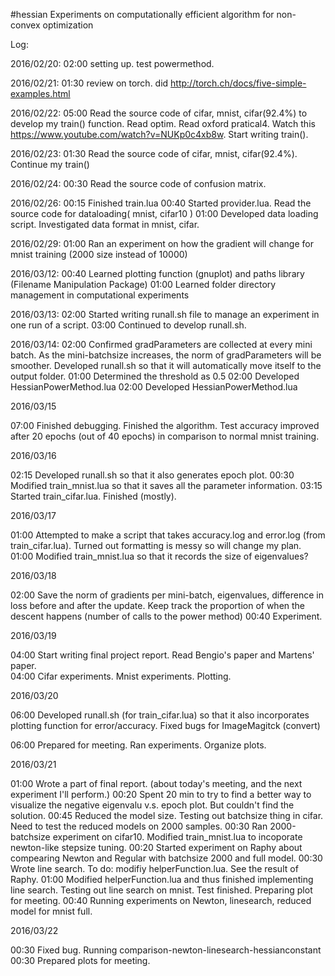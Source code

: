 #hessian
Experiments on computationally efficient algorithm for non-convex optimization

Log:

2016/02/20: 02:00  setting up. test powermethod.

2016/02/21: 01:30  review on torch. did http://torch.ch/docs/five-simple-examples.html

2016/02/22: 05:00  Read the source code of cifar, mnist, cifar(92.4%) to develop my train() function. Read optim. Read oxford pratical4. Watch this https://www.youtube.com/watch?v=NUKp0c4xb8w. Start writing train().   

2016/02/23: 01:30  Read the source code of cifar, mnist, cifar(92.4%). Continue my train()

2016/02/24: 00:30  Read the source code of confusion matrix.  

2016/02/26: 00:15  Finished train.lua 
            00:40  Started provider.lua. Read the source code for dataloading( mnist, cifar10 )
            01:00  Developed data loading script. Investigated data format in mnist, cifar.

2016/02/29: 01:00  Ran an experiment on how the gradient will change for mnist training (2000 size instead of 10000)

2016/03/12: 00:40  Learned plotting function (gnuplot) and paths library (Filename Manipulation Package)
            01:00  Learned folder directory management in computational experiments

2016/03/13: 02:00  Started writing runall.sh file to manage an experiment in one run of a script. 
            03:00  Continued to develop runall.sh. 

2016/03/14: 02:00  Confirmed gradParameters are collected at every mini batch. As the mini-batchsize increases, the norm of gradParameters will be smoother.
                   Developed runall.sh so that it will automatically move itself to the output folder. 
            01:00  Determined the threshold as 0.5
            02:00  Developed HessianPowerMethod.lua 
            02:00  Developed HessianPowerMethod.lua

2016/03/15

07:00 Finished debugging. Finished the algorithm. Test accuracy improved after 20 epochs (out of 40 epochs) in comparison to normal mnist training. 

2016/03/16

02:15 Developed runall.sh so that it also generates epoch plot.
00:30 Modified train_mnist.lua so that it saves all the parameter information.
03:15 Started train_cifar.lua. Finished (mostly).

2016/03/17

01:00 Attempted to make a script that takes accuracy.log and error.log (from train_cifar.lua). Turned out formatting is messy so will change my plan. 
01:00 Modified train_mnist.lua so that it records the size of eigenvalues?

2016/03/18

02:00 Save the norm of gradients per mini-batch, eigenvalues, difference in loss before and after the update. Keep track the proportion of when the descent happens (number of calls to the power method)
00:40 Experiment.


2016/03/19

04:00 Start writing final project report. Read Bengio's paper and Martens' paper.  
04:00 Cifar experiments. Mnist experiments. Plotting.

2016/03/20

06:00 Developed runall.sh (for train_cifar.lua) so that it also incorporates plotting function for error/accuracy. Fixed bugs for ImageMagitck (convert)

06:00 Prepared for meeting. Ran experiments. Organize plots. 

2016/03/21

01:00 Wrote a part of final report. (about today's meeting, and the next experiment I'll perform.)
00:20 Spent 20 min to try to find a better way to visualize the negative eigenvalu v.s. epoch plot. But couldn't find the solution.
00:45 Reduced the model size. Testing out batchsize thing in cifar. Need to test the reduced models on 2000 samples.
00:30 Ran 2000-batchsize experiment on cifar10. Modified train_mnist.lua to incoporate newton-like stepsize tuning. 
00:20 Started experiment on Raphy about compearing Newton and Regular with batchsize 2000 and full model.
00:30 Wrote line search. To do: modifiy helperFunction.lua. See the result of Raphy. 
01:00 Modified helperFunction.lua and thus finished implementing line search. Testing out line search on mnist. Test finished. Preparing plot for meeting.
00:40 Running experiments on Newton, linesearch, reduced model for mnist full.

2016/03/22

00:30 Fixed bug. Running comparison-newton-linesearch-hessianconstant
00:30 Prepared plots for meeting.
